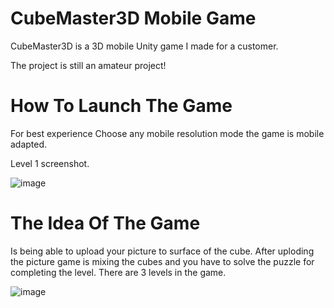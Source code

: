 # CubeMaster3D Mobile Game
CubeMaster3D is a 3D mobile Unity game I made for a customer.

The project is still an amateur project!

# How To Launch The Game
For best experience
Choose any mobile resolution mode the game is mobile adapted.

Level 1 screenshot.

![image](https://user-images.githubusercontent.com/95942385/232888945-30871ecc-fade-4446-b492-f818d73ec246.png)


# The Idea Of The Game
Is being able to upload your picture to surface of the cube.
After uploding the picture game is mixing the cubes and you have to solve the puzzle for completing the level.
There are 3 levels in the game.

![image](https://user-images.githubusercontent.com/95942385/232889084-c0a68850-6a54-4ea6-ab67-ca40d6d50aad.png)
